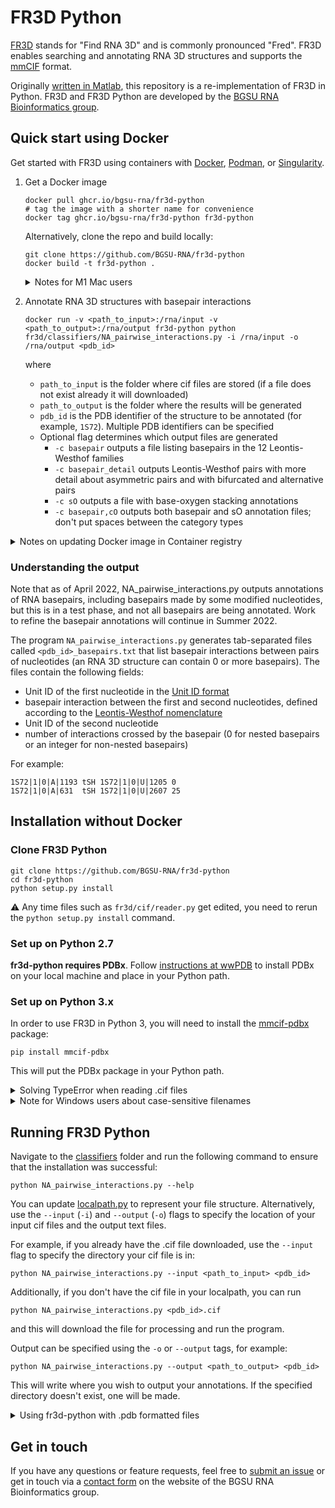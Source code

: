 # FR3D Python

[FR3D](https://www.bgsu.edu/research/rna/software/fr3d.html) stands for "Find RNA 3D" and is commonly pronounced "Fred". FR3D enables searching and annotating RNA 3D structures and supports the [mmCIF](https://mmcif.wwpdb.org) format.

Originally [written in Matlab](https://github.com/BGSU-RNA/FR3D), this repository is a re-implementation of FR3D in Python. FR3D and FR3D Python are developed by the [BGSU RNA Bioinformatics group](http://rna.bgsu.edu).

## Quick start using Docker

Get started with FR3D using containers with [Docker](https://www.docker.com), [Podman](https://podman.io), or [Singularity](https://sylabs.io/guides/latest/user-guide/introduction.html).

1. Get a Docker image

    ```
    docker pull ghcr.io/bgsu-rna/fr3d-python
    # tag the image with a shorter name for convenience
    docker tag ghcr.io/bgsu-rna/fr3d-python fr3d-python
    ```

    Alternatively, clone the repo and build locally:

    ```
    git clone https://github.com/BGSU-RNA/fr3d-python
    docker build -t fr3d-python .
    ```

    <details>
      <summary>Notes for M1 Mac users</summary>      

      To build a Docker image on M1 Macs use [docker buildx](https://docs.docker.com/buildx/working-with-buildx/) to specify the target platform in order to be able to install all the dependencies:

      ```bash
      docker buildx install
      docker buildx build -t fr3d-python --platform linux/amd64 .
      ```
    </details>

2. Annotate RNA 3D structures with basepair interactions

    ```
    docker run -v <path_to_input>:/rna/input -v <path_to_output>:/rna/output fr3d-python python fr3d/classifiers/NA_pairwise_interactions.py -i /rna/input -o /rna/output <pdb_id>
    ```

    where

    - `path_to_input` is the folder where cif files are stored (if a file does not exist already it will downloaded)
    - `path_to_output` is the folder where the results will be generated
    - `pdb_id` is the PDB identifier of the structure to be annotated (for example, `1S72`). Multiple PDB identifiers can be specified
    - Optional flag determines which output files are generated
      - `-c basepair` outputs a file listing basepairs in the 12 Leontis-Westhof families
      - `-c basepair_detail` outputs Leontis-Westhof pairs with more detail about asymmetric pairs and with bifurcated and alternative pairs
      - `-c sO` outputs a file with base-oxygen stacking annotations
      - `-c basepair,cO` outputs both basepair and sO annotation files; don't put spaces between the category types

<details>
  <summary>Notes on updating Docker image in Container registry</summary>

  The Docker images are hosted on the GitHub Container registry. Currently the images need to be updated manually as follows:

  1. [Authenticate](https://docs.github.com/en/packages/working-with-a-github-packages-registry/working-with-the-container-registry) using Personal Access Token (required only once)

  2. Create and push a new image

      ```
      docker build -t ghcr.io/bgsu-rna/fr3d-python .
      docker push ghcr.io/bgsu-rna/fr3d-python
      ```

  In the future this should be done automatically with GitHub Actions.
</details>

### Understanding the output

Note that as of April 2022, NA_pairwise_interactions.py outputs annotations of RNA basepairs, including basepairs made by some modified nucleotides, but this is in a test phase, and not all basepairs are being annotated.
Work to refine the basepair annotations will continue in Summer 2022.

The program `NA_pairwise_interactions.py` generates tab-separated files called `<pdb_id>_basepairs.txt` that list basepair interactions between pairs of nucleotides (an RNA 3D structure can contain 0 or more basepairs). The files contain the following fields:

- Unit ID of the first nucleotide in the [Unit ID format](https://www.bgsu.edu/research/rna/help/rna-3d-hub-help/unit-ids.html)
- basepair interaction between the first and second nucleotides, defined according to the [Leontis-Westhof nomenclature](https://www.ncbi.nlm.nih.gov/pmc/articles/PMC1370104/)
- Unit ID of the second nucleotide
- number of interactions crossed by the basepair (0 for nested basepairs or an integer for non-nested basepairs)

For example:

```
1S72|1|0|A|1193	tSH	1S72|1|0|U|1205	0
1S72|1|0|A|631	tSH	1S72|1|0|U|2607	25
```

## Installation without Docker

### Clone FR3D Python

```
git clone https://github.com/BGSU-RNA/fr3d-python
cd fr3d-python
python setup.py install
```

:warning: Any time files such as `fr3d/cif/reader.py` get edited, you need to rerun the `python setup.py install` command.

### Set up on Python 2.7

**fr3d-python requires PDBx**. Follow [instructions at wwPDB](https://mmcif.wwpdb.org/docs/sw-examples/python/html/) to install PDBx on your local machine and place in your Python path.

### Set up on Python 3.x

In order to use FR3D in Python 3, you will need to install the [mmcif-pdbx](https://pypi.org/project/mmcif-pdbx/) package:

```
pip install mmcif-pdbx
```

This will put the PDBx package in your Python path.

<details>
  <summary>Solving TypeError when reading .cif files</summary>

On Windows, mmcif-pdbx can experience a TypeError when loading .cif files.  This is apparently because your machine expects the iterator loop to deal with bytes.  Try this: find where mmcif-pdbx is installed using ```pip show mmcif-pdbx```.  Edit C:\[python-path]\Lib\site-packages\pdbx\reader.py  At lines 387 and 397, after ```for line in file_iterator:``` add a line ``` line = line.decode() ```.
</details>

<details>
  <summary>Note for Windows users about case-sensitive filenames</summary>

FR3D Python uses case-sensitive file names because chain identifiers in PDB are case sensitive. Windows looks like it uses case sensitive filenames, but if you create a file called `Data.txt` and then save another file in the same place called `data.txt`, it will overwrite `Data.txt` and it will be listed as `Data.txt` because that was there first. Recent versions of Windows allow for case sensitivity.

For FR3D Python, you need to enable case sensitivity in filenames in the ```units``` folder. See https://docs.microsoft.com/en-us/windows/wsl/case-sensitivity to read about how to enable case sensitivity for a specific directory.

The key steps seem to be:
	- `Enable-WindowsOptionalFeature -Online -FeatureName Microsoft-Windows-Subsystem-Linux`
	- `fsutil.exe file setCaseSensitiveInfo <path to folder> enable`

Note that the first step is not mentioned in the Microsoft documentation.
</details>

## Running FR3D Python

Navigate to the [classifiers](https://github.com/BGSU-RNA/fr3d-python/tree/master/fr3d/classifiers) folder and run the following command to ensure that the installation was successful:

```
python NA_pairwise_interactions.py --help
```

You can update [localpath.py](https://github.com/BGSU-RNA/fr3d-python/blob/master/fr3d/localpath.py) to represent your file structure. Alternatively, use the `--input` (`-i`) and `--output` (`-o`) flags to specify the location of your input cif files and the output text files.

For example, if you already have the .cif file downloaded, use the `--input` flag to specify the directory your cif file is in:

```
python NA_pairwise_interactions.py --input <path_to_input> <pdb_id>
```

Additionally, if you don't have the cif file in your localpath, you can run

```
python NA_pairwise_interactions.py <pdb_id>.cif
```

and this will download the file for processing and run the program.

Output can be specified using the `-o` or `--output` tags, for example:

```
python NA_pairwise_interactions.py --output <path_to_output> <pdb_id>
```

This will write where you wish to output your annotations. If the specified directory doesn't exist, one will be made.

<details>
  <summary>Using fr3d-python with .pdb formatted files</summary>

FR3D Python currently is only able to read .cif formatted files. Support for .pdb files is currently in development. 

FR3D Python will soon be able to read 3D structure files that are in .pdb format. Support for this functionality is in development. If analyzing 3D structures from the PDB, it is recommended to use .cif formatted files if one is available. 

</details>

## Get in touch

If you have any questions or feature requests, feel free to [submit an issue](https://github.com/BGSU-RNA/fr3d-python/issues) or get in touch via a [contact form](https://www.bgsu.edu/research/rna/contact-us.html) on the website of the BGSU RNA Bioinformatics group.
